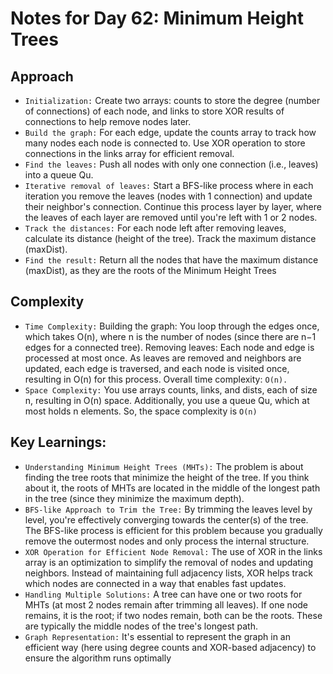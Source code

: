 # Notes for Day 62: Minimum Height Trees

## Approach

- `Initialization:` Create two arrays: counts to store the degree (number of connections) of each node, and links to store XOR results of connections to help remove nodes later.
- `Build the graph:` For each edge, update the counts array to track how many nodes each node is connected to.
  Use XOR operation to store connections in the links array for efficient removal.
- `Find the leaves:` Push all nodes with only one connection (i.e., leaves) into a queue Qu.
- `Iterative removal of leaves:` Start a BFS-like process where in each iteration you remove the leaves (nodes with 1 connection) and update their neighbor's connection.
  Continue this process layer by layer, where the leaves of each layer are removed until you're left with 1 or 2 nodes.
- `Track the distances:` For each node left after removing leaves, calculate its distance (height of the tree).
  Track the maximum distance (maxDist).
- `Find the result:` Return all the nodes that have the maximum distance (maxDist), as they are the roots of the Minimum Height Trees

## Complexity

- `Time Complexity:`
  Building the graph: You loop through the edges once, which takes O(n), where n is the number of nodes (since there are n−1 edges for a connected tree).
  Removing leaves: Each node and edge is processed at most once. As leaves are removed and neighbors are updated, each edge is traversed, and each node is visited once, resulting in O(n) for this process.
  Overall time complexity: `O(n).`
- `Space Complexity:`
  You use arrays counts, links, and dists, each of size n, resulting in O(n) space.
  Additionally, you use a queue Qu, which at most holds n elements. So, the space complexity is `O(n)`

## Key Learnings:

- `Understanding Minimum Height Trees (MHTs):` The problem is about finding the tree roots that minimize the height of the tree.
  If you think about it, the roots of MHTs are located in the middle of the longest path in the tree (since they minimize the maximum depth).
- `BFS-like Approach to Trim the Tree:` By trimming the leaves level by level, you're effectively converging towards the center(s) of the tree.
  The BFS-like process is efficient for this problem because you gradually remove the outermost nodes and only process the internal structure.
- `XOR Operation for Efficient Node Removal:` The use of XOR in the links array is an optimization to simplify the removal of nodes and updating neighbors.
  Instead of maintaining full adjacency lists, XOR helps track which nodes are connected in a way that enables fast updates.
- `Handling Multiple Solutions:` A tree can have one or two roots for MHTs (at most 2 nodes remain after trimming all leaves).
  If one node remains, it is the root; if two nodes remain, both can be the roots. These are typically the middle nodes of the tree's longest path.
- `Graph Representation:` It's essential to represent the graph in an efficient way (here using degree counts and XOR-based adjacency) to ensure the algorithm runs optimally
